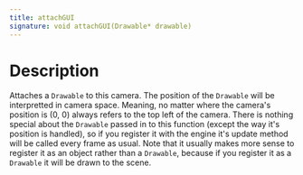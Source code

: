 ```yaml
---
title: attachGUI
signature: void attachGUI(Drawable* drawable)
---
```


# Description
Attaches a `Drawable` to this camera. The position of the `Drawable` will be interpretted in camera space. Meaning, no matter where the camera's position is (0, 0) always refers to the top left of the camera. There is nothing special about the `Drawable` passed in to this function (except the way it's position is handled), so if you register it with the engine it's update method will be called every frame as usual. Note that it usually makes more sense to register it as an object rather than a `Drawable`, because if you register it as a `Drawable` it will be drawn to the scene.
 
